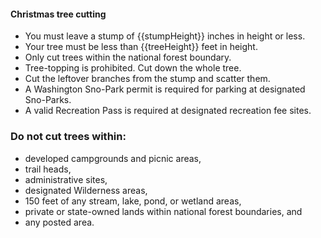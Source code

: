 #### Christmas tree cutting

* You must leave a stump of {{stumpHeight}} inches in height or less.
* Your tree must be less than {{treeHeight}} feet in height.
* Only cut trees within the national forest boundary.
* Tree-topping is prohibited. Cut down the whole tree.
* Cut the leftover branches from the stump and scatter them.
* A Washington Sno-Park permit is required for parking at designated Sno-Parks.
* A valid Recreation Pass is required at designated recreation fee sites.

### Do not cut trees within:

* developed campgrounds and picnic areas,
* trail heads,
* administrative sites,
* designated Wilderness areas,
* 150 feet of any stream, lake, pond, or wetland areas,
* private or state-owned lands within national forest boundaries, and
* any posted area.
